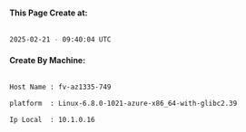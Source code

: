 
   
#### This Page Create at:

```bash

2025-02-21 - 09:40:04 UTC

```

#### Create By Machine:

```bash

Host Name : fv-az1335-749

platform  : Linux-6.8.0-1021-azure-x86_64-with-glibc2.39

Ip Local  : 10.1.0.16

```

